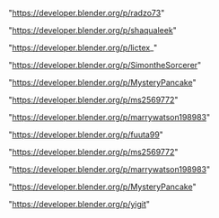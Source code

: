 "https://developer.blender.org/p/radzo73"

"https://developer.blender.org/p/shaqualeek"

"https://developer.blender.org/p/lictex_"

"https://developer.blender.org/p/SimontheSorcerer"

"https://developer.blender.org/p/MysteryPancake"

"https://developer.blender.org/p/ms2569772"

"https://developer.blender.org/p/marrywatson198983"

 
"https://developer.blender.org/p/fuuta99"


"https://developer.blender.org/p/ms2569772"


"https://developer.blender.org/p/marrywatson198983"


"https://developer.blender.org/p/MysteryPancake"


"https://developer.blender.org/p/yigit"


 
